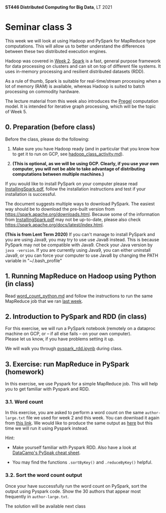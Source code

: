 **ST446 Distributed Computing for Big Data**, LT 2021

# Seminar class 3

This week we will look at using Hadoop and PySpark for MapReduce type computations. This will allow us to better understand the differences between these two distributed execution engines.

Hadoop was covered in [Week 2](../../Week02/class/XXX). [Spark](https://spark.apache.org/) is a fast, general purpose framework for data processing on clusters and can sit on top of different file systems. It uses in-memory processing and resilient distributed datasets (RDD).

As a rule of thumb, Spark is suitable for real-time/stream processing when a lot of memory (RAM) is available, whereas Hadoop is suited to batch processing on commodity hardware.

The lecture material from this week also introduces the [Pregel](https://blog.acolyer.org/2015/05/26/pregel-a-system-for-large-scale-graph-processing/
) computation model. It is intended for iterative graph processing, which will be the topic of Week 5.

## 0. Preparation (before class)

Before the class, please do the following:


1. Make sure you have Hadoop ready (and in particular that you know how to get it to run on GCP, see [hadoop_class_activity.md](../../Week02/class/hadoop_class_activity.md)).

2. **(This is optional, as we will be using GCP. Clearly, if you use your own computer, you will not be able to take advantage of distributing computations between multiple machines.)**

If you would like to install PySpark on your computer please read [InstallingSpark.pdf](InstallingSpark.pdf), follow the installation instructions and test if your installation is successful.

The document suggests multiple ways to download PySpark. The easiest way should be to download the pre-built version from https://spark.apache.org/downloads.html. Because some of the information from [InstallingSpark.pdf](InstallingSpark.pdf) may not be up-to-date, please also check https://spark.apache.org/docs/latest/index.html.  

**(This is from Lent Term 2020)** If you can't manage to install PySpark and you are using Java9, you may try to use use Java8 instead. This is because PySpark may not be compatible with Java9. Check your Java version by ```java -version```. If you are currently using Java9, you can either uninstall Java9, or you can force your computer to use Java8 by changing the PATH variable in "~/.bash_profile"

## 1. Running MapReduce on Hadoop using Python (in class)

Read [word_count_python.md](word_count_python.md) and follow the instructions to run the same MapReduce job that we ran [last week](../../Week02/class/hadoop_class_activity.md).

## 2. Introduction to PySpark and RDD (in class)

For this exercise, we will run a PySpark notebook (remotely on a dataproc machine on GCP, or – if all else fails – on your own computer).  
Please let us know, if you have problems setting it up.

We will walk you through [pyspark_rdd.ipynb](pyspark_rdd.ipynb) during class.

## 3. Exercise: run MapReduce in PySpark (homework)

In this exercise, we use Pyspark for a simple MapReduce job. This will help you to get familiar with Pyspark and RDD.

### 3.1. Word count
In this exercise, you are asked to perform a word count on the same `author-large.txt` file we used for week 2 and this week. You can download it again from [this link](http://webdam.inria.fr/Jorge/files/author-large.txt). We would like to produce the same output as [here](https://github.com/lse-st446/lectures/blob/master/week03/class/word_count_python.md) but this time we will run it using Pyspark instead.

Hint:

* Make yourself familiar with Pyspark RDD. Also have a look at [DataCamp's PySpak cheat sheet](./PySparkCheatSheetPython.pdf).

* You may find the functions `.sortByKey()` and `.reduceByKey()` helpful.

### 3.2. Sort the word count output
Once your have successfully run the word count on PySpark, sort the output using Pyspark code. Show the 30 authors that appear most frequently in `author-large.txt`.

The solution will be available next class
